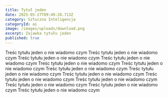 ```yaml
---
title: Tytuł jeden
date: 2025-05-27T09:49:28.713Z
category: Sztuczna Inteligencja
categoryId: ai
image: /images/uploads/download.png
excerpt: Zajawka tytułu jeden
published: true
---
```

Treśc tytułu jeden o nie wiadomo czym 
Treśc tytułu jeden o nie wiadomo czym Treśc tytułu jeden o nie wiadomo czym Treśc tytułu jeden o nie wiadomo czym Treśc tytułu jeden o nie wiadomo czym Treśc tytułu jeden o nie wiadomo czym 
Treśc tytułu jeden o nie wiadomo czym Treśc tytułu jeden o nie wiadomo czym Treśc tytułu jeden o nie wiadomo czym Treśc tytułu jeden o nie wiadomo czym Treśc tytułu jeden o nie wiadomo czym 
Treśc tytułu jeden o nie wiadomo czym Treśc tytułu jeden o nie wiadomo czym Treśc tytułu jeden o nie wiadomo czym 
